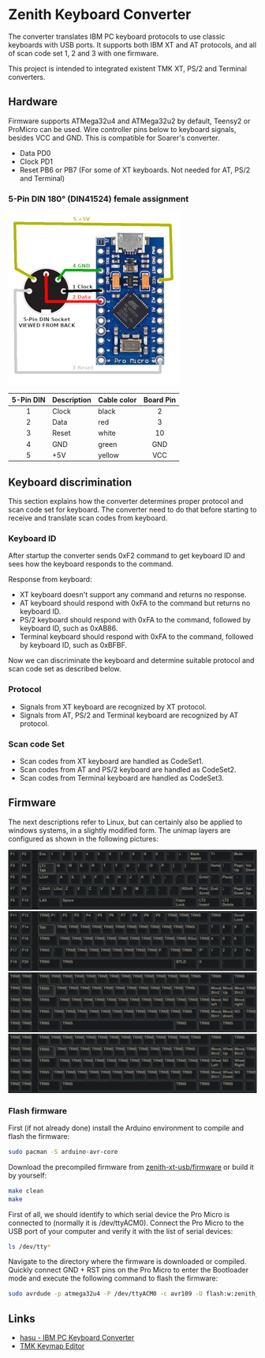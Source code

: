 # Zenith Keyboard Converter

The converter translates IBM PC keyboard protocols to use classic keyboards with USB ports. It supports both IBM XT and AT protocols, and all of scan code set 1, 2 and 3 with one firmware.

This project is intended to integrated existent TMK XT, PS/2 and Terminal converters.

## Hardware

Firmware supports ATMega32u4 and ATMega32u2 by default, Teensy2 or ProMicro can be used.
Wire controller pins below to keyboard signals, besides VCC and GND. This is compatible for Soarer's converter.

- Data    PD0
- Clock   PD1
- Reset   PB6 or PB7 (For some of XT keyboards. Not needed for AT, PS/2 and Terminal)

### 5-Pin DIN 180° (DIN41524) female assignment

![Pro Micro 5-Pin DIN Pinout](5-pin_din_pinout.png)

| 5-Pin DIN | Description | Cable color | Board Pin |
| :-------: | :---------- | :---------- | :-------: |
| 1         | Clock       | black       | 2         |
| 2         | Data        | red         | 3         |
| 3         | Reset       | white       | 10        |
| 4         | GND         | green       | GND       |
| 5         | +5V         | yellow      | VCC       |

## Keyboard discrimination

This section explains how the converter determines proper protocol and scan code set for keyboard. The converter need to do that before starting to receive and translate scan codes from keyboard.

### Keyboard ID

After startup the converter sends 0xF2 command to get keyboard ID and sees how the keyboard responds to the command.

Response from keyboard:

- XT keyboard doesn't support any command and returns no response.
- AT keyboard should respond with 0xFA to the command but returns no keyboard ID.
- PS/2 keyboard should respond with 0xFA to the command, followed by keyboard ID, such as 0xAB86.
- Terminal keyboard should respond with 0xFA to the command, followed by keyboard ID, such as 0xBFBF.

Now we can discriminate the keyboard and determine suitable protocol and scan code set as described below.

### Protocol

- Signals from XT keyboard are recognized by XT protocol.
- Signals from AT, PS/2 and Terminal keyboard are recognized by AT protocol.

### Scan code Set

- Scan codes from XT keyboard are handled as CodeSet1.
- Scan codes from AT and PS/2 keyboard are handled as CodeSet2.
- Scan codes from Terminal keyboard are handled as CodeSet3.

## Firmware

The next descriptions refer to Linux, but can certainly also be applied to windows systems, in a slightly modified form. The unimap layers are configured as shown in the following pictures:

![Layer 0](layer_0.png)
![Layer 1](layer_1.png)
![Layer 2](layer_2.png)
![Layer 3](layer_3.png)

### Flash firmware

First (if not already done) install the Arduino environment to compile and flash the firmware:

```bash
sudo pacman -S arduino-avr-core
```

Download the precompiled firmware from [zenith-xt-usb/firmware](https://github.com/mrdotx/zenith-xt-usb/tree/master/firmware) or build it by yourself:

```bash
make clean
make
```

First of all, we should identify to which serial device the Pro Micro is connected to (normally it is /dev/ttyACM0). Connect the Pro Micro to the USB port of your computer and verify it with the list of serial devices:

```bash
ls /dev/tty*
```

Navigate to the directory where the firmware is downloaded or compiled. Quickly connect GND + RST pins on the Pro Micro to enter the Bootloader mode and execute the following command to flash the firmware:

```bash
sudo avrdude -p atmega32u4 -P /dev/ttyACM0 -c avr109 -U flash:w:zenith_usb.hex
```

## Links

- [hasu - IBM PC Keyboard Converter](https://geekhack.org/index.php?topic=103648.0)
- [TMK Keymap Editor](https://www.tmk-kbd.com/tmk_keyboard/editor)
